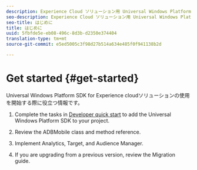 ```yaml
---
description: Experience Cloud ソリューション用 Universal Windows Platform SDK の使用を開始する際に役立つ情報です。
seo-description: Experience Cloud ソリューション用 Universal Windows Platform SDK の使用を開始する際に役立つ情報です。
seo-title: はじめに
title: はじめに
uuid: 5fbfde5e-eb08-496c-8d3b-d2350e374404
translation-type: tm+mt
source-git-commit: e5ed5005c3f98d27b514a634e485f0f941138b2d

---
```



# Get started {#get-started}

Universal Windows Platform SDK for Experience cloudソリューションの使用を開始する際に役立つ情報です。

1. Complete the tasks in [Developer quick start](/help/universal-windows/c-getting-started/dev-qs.md) to add the Universal Windows Platform SDK to your project.

1. Review the ADBMobile class and method reference.[](/help/universal-windows/c-configuration/methods.md)

1. Implement Analytics, Target, and Audience Manager.[](/help/universal-windows/analytics/analytics-methods.md)[](/help/universal-windows/target/target-methods.md)[](/help/universal-windows/audiencemgmt/audience-manager-methods.md)

1. If you are upgrading from a previous version, review the Migration guide.[](/help/universal-windows/migration-v3.md)
